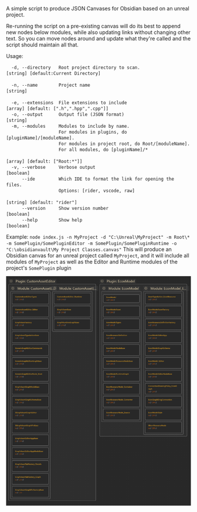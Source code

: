 A simple script to produce JSON Canvases for Obsidian based on an unreal project.

Re-running the script on a pre-existing canvas will do its best to append new nodes below modules, while also updating links without changing other text. So you can move nodes around and update what they're called and the script should maintain all that.

Usage:
```
  -d, --directory   Root project directory to scan.                     [string] [default:Current Directory]

  -n, --name        Project name                                        [string]

  -e, --extensions  File extensions to include                          [array] [default: [".h",".hpp",".cpp"]]
  -o, --output      Output file (JSON format)                           [string]
  -m, --modules     Modules to include by name. 
                    For modules in plugins, do [pluginName]/[moduleName]. 
                    For modules in project root, do Root/[moduleName].
                    For all modules, do [pluginName]/*
                                                                        [array] [default: ["Root:*"]]
  -v, --verbose     Verbose output                                      [boolean]
      --ide         Which IDE to format the link for opening the files. 
                    Options: [rider, vscode, raw]
                                                                        [string] [default: "rider"]
      --version     Show version number                                 [boolean]
      --help        Show help                                           [boolean]
```

Example:
`node index.js -n MyProject -d "C:\Unreal\MyProject" -m Root\* -m SomePlugin/SomePluginEditor -m SomePlugin/SomePluginRuntime -o "C:\obsidianvault\My Project Classes.canvas"`
This will produce an Obsidian canvas for an unreal project called `MyProject`, and it will include all modules of `MyProject` as well as the Editor and Runtime modules of the project's `SomePlugin` plugin

![Example Output](./example_output.png)